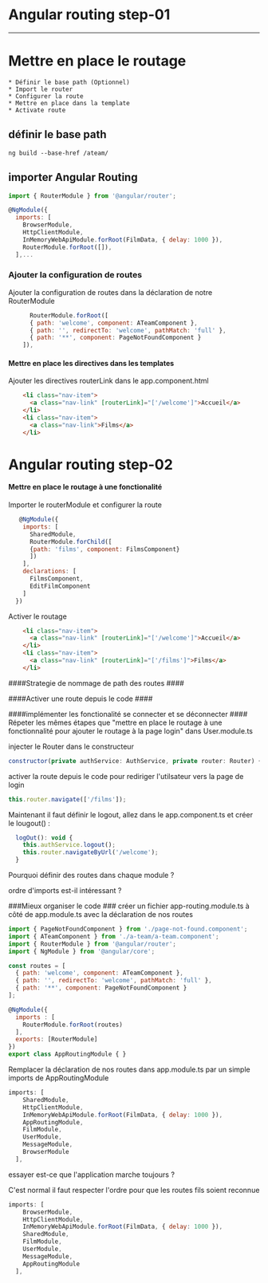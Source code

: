 Angular routing step-01
=======================

- - - - 

# Mettre en place le routage #

    * Définir le base path (Optionnel)
    * Import le router 
    * Configurer la route 
    * Mettre en place dans la template 
    * Activate route
    
## définir le base path ##
`ng build --base-href /ateam/`
## importer Angular Routing ##
```javascript 
import { RouterModule } from '@angular/router';

@NgModule({
  imports: [
    BrowserModule,
    HttpClientModule,
    InMemoryWebApiModule.forRoot(FilmData, { delay: 1000 }),
    RouterModule.forRoot([]),
  ],...
```


### Ajouter la configuration de routes  ###
Ajouter la configuration de routes dans la déclaration de notre RouterModule
```javascript    
      RouterModule.forRoot([
      { path: 'welcome', component: ATeamComponent },
      { path: '', redirectTo: 'welcome', pathMatch: 'full' },
      { path: '**', component: PageNotFoundComponent }
    ]),
```

#### Mettre en place les directives dans les templates ####
Ajouter les directives routerLink dans le app.component.html
```html
    <li class="nav-item">
      <a class="nav-link" [routerLink]="['/welcome']">Accueil</a>
    </li>
    <li class="nav-item">
      <a class="nav-link">Films</a>
    </li>
```
Angular routing step-02
=======================

#### Mettre en place le routage à une fonctionalité ####
Importer le routerModule et configurer la route
```javascript
   @NgModule({
    imports: [
      SharedModule,
      RouterModule.forChild([
      {path: 'films', component: FilmsComponent}
      ])
    ],
    declarations: [
      FilmsComponent,
      EditFilmComponent
    ]
  })
```
Activer le routage 
```html
    <li class="nav-item">
      <a class="nav-link" [routerLink]="['/welcome']">Accueil</a>
    </li>
    <li class="nav-item">
      <a class="nav-link" [routerLink]="['/films']">Films</a>
    </li>
```
####Strategie de nommage de path des routes ####

####Activer une route depuis le code ####

####implémenter les fonctionalité se connecter et se déconnecter ####
Répeter les mêmes étapes que "mettre en place le routage à une fonctionnalité pour ajouter le routage à la page login" dans User.module.ts

injecter le Router dans le constructeur 
```javascript
constructor(private authService: AuthService, private router: Router) { }
```

activer la route depuis le code pour rediriger l'utilsateur vers la page de login 
```javascript
this.router.navigate(['/films']);
```

Maintenant il faut définir le logout, allez dans le app.component.ts et créer le lougout() :
```javascript
  logOut(): void {
    this.authService.logout();
    this.router.navigateByUrl('/welcome');
  }
  ```
Pourquoi définir des routes dans chaque module ?

ordre d'imports est-il intéressant ?


###Mieux organiser le code ###
créer un fichier app-routing.module.ts à côté de app.module.ts avec la déclaration de nos routes 
```javascript
import { PageNotFoundComponent } from './page-not-found.component';
import { ATeamComponent } from './a-team/a-team.component';
import { RouterModule } from '@angular/router';
import { NgModule } from '@angular/core';

const routes = [
  { path: 'welcome', component: ATeamComponent },
  { path: '', redirectTo: 'welcome', pathMatch: 'full' },
  { path: '**', component: PageNotFoundComponent }
];

@NgModule({
  imports : [
    RouterModule.forRoot(routes)
  ],
  exports: [RouterModule]
})
export class AppRoutingModule { }
```
Remplacer la déclaration de nos routes dans app.module.ts par un simple imports de AppRoutingModule
```javascript
imports: [
    SharedModule,
    HttpClientModule,
    InMemoryWebApiModule.forRoot(FilmData, { delay: 1000 }),
    AppRoutingModule,
    FilmModule,
    UserModule,
    MessageModule,
    BrowserModule
  ],
```
essayer est-ce que l'application marche toujours  ? 

C'est normal il faut respecter l'ordre pour que les routes fils soient reconnue
```javascript
imports: [
    BrowserModule,
    HttpClientModule,
    InMemoryWebApiModule.forRoot(FilmData, { delay: 1000 }),
    SharedModule,
    FilmModule,
    UserModule,
    MessageModule,
    AppRoutingModule
  ],
```


